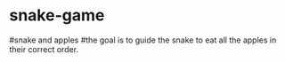 # snake-game
#snake and apples
#the goal is to guide the snake to eat all the apples in their correct order.

